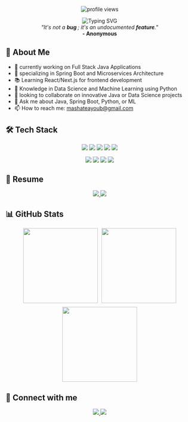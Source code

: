 <p align="center">
  <img src="https://komarev.com/ghpvc/?username=mashateayoub&label=Profile%20views&color=0e75b6&style=flat" alt="profile views" />
</p>
<div align="center">
  <img src="https://readme-typing-svg.demolab.com?font=Fira+Code&weight=600&size=28&duration=3000&pause=1000&color=3F91F7&center=true&vCenter=true&random=false&width=600&lines=Hi+there!+I'm+Ayoub+%F0%9F%91%8B;A+Junior+Java/Spring+Developer " alt="Typing SVG" />
</div>

<div align="center">
  <i>"It's not a <b>bug </b>; it's an undocumented <b>feature</b>."</i>
  <br/>
  <b>- Anonymous</b>
</div>

## 🚀 About Me
- 🔭 currently working on Full Stack Java Applications
- 🌱 specializing in Spring Boot and Microservices Architecture
- 📚 Learning React/Next.js for frontend development
- 🤖 Knowledge in Data Science and Machine Learning using Python
- 👯 looking to collaborate on innovative Java or Data Science projects
- 💬 Ask me about Java, Spring Boot, Python, or ML
- 📫 How to reach me: mashateayoub@gmail.com

## 🛠️ Tech Stack
<p align="center">
  <img src="https://img.shields.io/badge/java-%23ED8B00.svg?style=for-the-badge&logo=openjdk&logoColor=white" />
  <img src="https://img.shields.io/badge/spring-%236DB33F.svg?style=for-the-badge&logo=spring&logoColor=white" />
  <img src="https://img.shields.io/badge/Next-black?style=for-the-badge&logo=next.js&logoColor=white" />
  <img src="https://img.shields.io/badge/python-3670A0?style=for-the-badge&logo=python&logoColor=ffdd54" />
  <img src="https://img.shields.io/badge/pytorch-%23150458.svg?style=for-the-badge&logo=pytorch&logoColor=white" />
</p>

<p align="center">
    <img src="https://img.shields.io/badge/TensorFlow-%23FF6F00.svg?style=for-the-badge&logo=TensorFlow&logoColor=white" />
  <img src="https://img.shields.io/badge/docker-%230db7ed.svg?style=for-the-badge&logo=docker&logoColor=white" />
  <img src="https://img.shields.io/badge/postgres-%23316192.svg?style=for-the-badge&logo=postgresql&logoColor=white" />
  <img src="https://img.shields.io/badge/mysql-%234ea94b.svg?style=for-the-badge&logo=mongodb&logoColor=white" />
</p>

## 📄 Resume
<p align="center">
  <a href="https://portfolio-next-js-mashate.vercel.app/resume/MashateAyoub_EN.docx">
    <img src="https://img.shields.io/badge/Resume-English-%23D14836?style=for-the-badge&logo=files&logoColor=white" />
  </a>
  <a href="https://portfolio-next-js-mashate.vercel.app/resume/MashateAyoub_FR.docx">
    <img src="https://img.shields.io/badge/CV-Français-%2371B8ED?style=for-the-badge&logo=files&logoColor=white" />
  </a>
</p>


## 📊 GitHub Stats
<div align="center" style="display: flex; flex-wrap: wrap; gap: 10px; justify-content: center;">
  <img height="200px" src="https://github-readme-stats.vercel.app/api?username=mashateayoub&theme=tokyonight&hide_border=true&include_all_commits=false&count_private=true" />
  <img height="200px" src="https://github-readme-streak-stats.herokuapp.com/?user=mashateayoub&theme=tokyonight&hide_border=true" />
  <img height="200px" src="https://github-readme-stats.vercel.app/api/top-langs/?username=mashateayoub&theme=tokyonight&hide_border=true&include_all_commits=false&count_private=true&layout=compact" />
</div>


## 🤝 Connect with me
<p align="center">
  <a href="https://linkedin.com/in/ayoubmashate">
    <img src="https://img.shields.io/badge/Linkedin-%231DA1F2.svg?style=for-the-badge&logo=Linkedin&logoColor=white" />
  </a>
  <a href="https://x.com/mashateayoub">
    <img src="https://img.shields.io/badge/Twitter-%231DA1F2.svg?style=for-the-badge&logo=twitter&logoColor=black" />
  </a>
</p>




